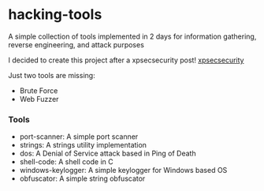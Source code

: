 # hacking-tools
A simple collection of tools implemented in 2 days for information gathering, reverse engineering, and attack purposes

I decided to create this project after a xpsecsecurity post! [xpsecsecurity](https://www.instagram.com/xpsecsecurity)

Just two tools are missing:
- Brute Force
- Web Fuzzer

### Tools
- port-scanner: A simple port scanner
- strings: A strings utility implementation
- dos: A Denial of Service attack based in Ping of Death
- shell-code: A shell code in C
- windows-keylogger: A simple keylogger for Windows based OS
- obfuscator: A simple string obfuscator
